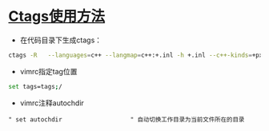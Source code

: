 # [Ctags使用方法](https://github.com/wjwever/gitblog/issues/13)

- 在代码目录下生成ctags：
```bash
ctags -R   --languages=c++ --langmap=c++:+.inl -h +.inl --c++-kinds=+px --fields=+aiKSz --extra=+q   --exclude=platform_mgr/* --exclude=android-ndk-r11c/* --exclude=output/* -f ./tags
```

- vimrc指定tag位置
```bash
set tags=tags;/
```

- vimrc注释autochdir
```
" set autochdir                   " 自动切换工作目录为当前文件所在的目录
```